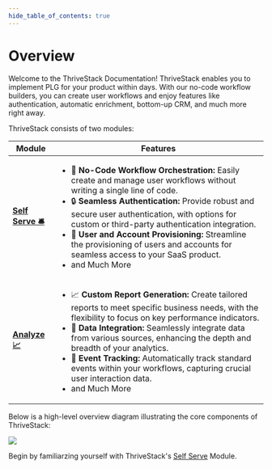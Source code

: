 ```yaml
---
hide_table_of_contents: true
---
```

# Overview

Welcome to the ThriveStack Documentation! ThriveStack enables you to implement PLG for your product within days. With our no-code workflow builders, you can create user workflows and enjoy features like authentication, automatic enrichment, bottom-up CRM, and much more right away.

ThriveStack consists of two modules:

<table>
  <thead>
    <tr>
      <th>Module</th>
      <th>Features</th>
    </tr>
  </thead>
  <tbody>
    <tr>
      <td><strong><a href="/getting-started/self-serve/overview">Self Serve 🛎️</a></strong></td>
      <td>
        <ul>
          <li>🧩 <strong>No-Code Workflow Orchestration:</strong> Easily create and manage user workflows without writing a single line of code.</li>
          <li>🔒 <strong>Seamless Authentication:</strong> Provide robust and secure user authentication, with options for custom or third-party authentication integration.</li>
          <li>👥 <strong>User and Account Provisioning:</strong> Streamline the provisioning of users and accounts for seamless access to your SaaS product.</li>
          <li>and Much More</li>
        </ul>
      </td>
    </tr>
    <tr>
      <td><strong><a href="/getting-started/analyze/instrumentation/overview">Analyze 📈</a></strong></td>
      <td>
        <ul>
          <li>📈 <strong>Custom Report Generation:</strong> Create tailored reports to meet specific business needs, with the flexibility to focus on key performance indicators.</li>
          <li>🔗 <strong>Data Integration:</strong> Seamlessly integrate data from various sources, enhancing the depth and breadth of your analytics.</li>
          <li>🧩 <strong>Event Tracking:</strong> Automatically track standard events within your workflows, capturing crucial user interaction data.</li>
          <li>and Much More</li>
        </ul>
      </td>
    </tr>
  </tbody>
</table>

Below is a high-level overview diagram illustrating the core components of ThriveStack:

![](/img/docs/image.png)

Begin by familiarzing yourself with ThriveStack's [Self Serve](/getting-started/self-serve/overview) Module.  

